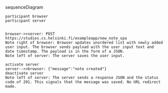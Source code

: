 sequenceDiagram

    participant browser
    participant server 


    browser->>server: POST https://studies.cs.helsinki.fi/exampleapp/new_note_spa
    Note right of browser: Browser updates unordered list with newly added user input. The browser sends payload with the user input text and date timestamp. The payload is in the form of a JSON.
    Note left of server: The server saves the user input.

    activate server
    server-->>browser: {"message":"note created"}
    deactivate server
    Note left of server: The server sends a response JSON and the status code of 201. This signals that the message was saved. No URL redirect made.